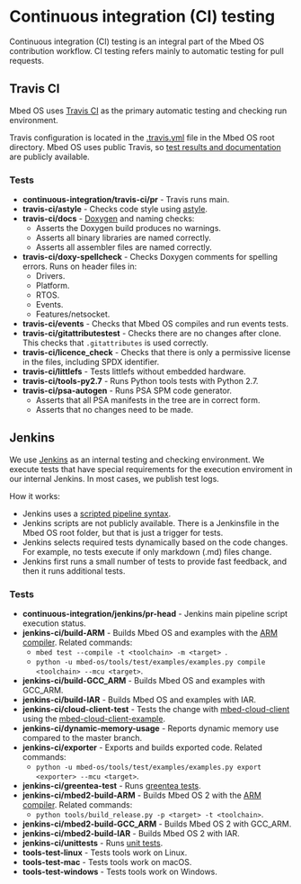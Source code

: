 <h1 id="ci">Continuous integration (CI) testing</h1>

Continuous integration (CI) testing is an integral part of the Mbed OS contribution workflow. CI testing refers mainly to automatic testing for pull requests.

## Travis CI

Mbed OS uses [Travis CI](https://travis-ci.org/ARMmbed/mbed-os) as the primary automatic testing and checking run environment.

Travis configuration is located in the [.travis.yml](https://github.com/ARMmbed/mbed-os/blob/master/.travis.yml) file in the Mbed OS root directory. Mbed OS uses public Travis, so [test results and documentation](https://docs.travis-ci.com/) are publicly available.

### Tests

- **continuous-integration/travis-ci/pr** - Travis runs main.
- **travis-ci/astyle** - Checks code style using [astyle](http://astyle.sourceforge.net/).
- **travis-ci/docs** - [Doxygen](http://www.doxygen.org/) and naming checks:
   - Asserts the Doxygen build produces no warnings.
   - Asserts all binary libraries are named correctly.
   - Asserts all assembler files are named correctly.
- **travis-ci/doxy-spellcheck** - Checks Doxygen comments for spelling errors. Runs on header files in:
   - Drivers.
   - Platform.
   - RTOS.
   - Events.
   - Features/netsocket.
- **travis-ci/events** - Checks that Mbed OS compiles and run events tests.
- **travis-ci/gitattributestest** - Checks there are no changes after clone. This checks that `.gitattributes` is used correctly.
- **travis-ci/licence_check** - Checks that there is only a permissive license in the files, including SPDX identifier.
- **travis-ci/littlefs** - Tests littlefs without embedded hardware.
- **travis-ci/tools-py2.7** - Runs Python tools tests with Python 2.7.
- **travis-ci/psa-autogen** - Runs PSA SPM code generator.
   - Asserts that all PSA manifests in the tree are in correct form.
   - Asserts that no changes need to be made.

## Jenkins

We use [Jenkins](https://jenkins.io/) as an internal testing and checking environment. We execute tests that have special requirements for the execution enviroment in our internal Jenkins. In most cases, we publish test logs.

How it works:

- Jenkins uses a [scripted pipeline syntax](https://jenkins.io/doc/book/pipeline/).
- Jenkins scripts are not publicly available. There is a Jenkinsfile in the Mbed OS root folder, but that is just a trigger for tests.
- Jenkins selects required tests dynamically based on the code changes. For example, no tests execute if only markdown (.md) files change.
- Jenkins first runs a small number of tests to provide fast feedback, and then it runs additional tests.

### Tests

- **continuous-integration/jenkins/pr-head** - Jenkins main pipeline script execution status.
- **jenkins-ci/build-ARM** - Builds Mbed OS and examples with the [ARM compiler](https://developer.arm.com/products/software-development-tools/compilers/arm-compiler). Related commands:
   - `mbed test --compile -t <toolchain> -m <target> `.
   - `python -u mbed-os/tools/test/examples/examples.py compile <toolchain> --mcu <target>`.
- **jenkins-ci/build-GCC_ARM** - Builds Mbed OS and examples with GCC_ARM.
- **jenkins-ci/build-IAR** - Builds Mbed OS and examples with IAR.
- **jenkins-ci/cloud-client-test** - Tests the change with [mbed-cloud-client](https://github.com/ARMmbed/mbed-cloud-client) using the [mbed-cloud-client-example](https://github.com/ARMmbed/mbed-cloud-client-example).
- **jenkins-ci/dynamic-memory-usage** - Reports dynamic memory use compared to the master branch.
- **jenkins-ci/exporter** - Exports and builds exported code. Related commands:
   - `python -u mbed-os/tools/test/examples/examples.py export <exporter> --mcu <target>`.
- **jenkins-ci/greentea-test** - Runs [greentea tests](../debug-test/greentea-testing-applications.html).
- **jenkins-ci/mbed2-build-ARM** - Builds Mbed OS 2 with the [ARM compiler](https://developer.arm.com/products/software-development-tools/compilers/arm-compiler). Related commands:
   - `python tools/build_release.py -p <target> -t <toolchain>`.
- **jenkins-ci/mbed2-build-GCC_ARM** - Builds Mbed OS 2 with GCC_ARM.
- **jenkins-ci/mbed2-build-IAR** - Builds Mbed OS 2 with IAR.
- **jenkins-ci/unittests** - Runs [unit tests](../debug-test/unit-testing.html).
- **tools-test-linux** - Tests tools work on Linux.
- **tools-test-mac** - Tests tools work on macOS.
- **tools-test-windows** - Tests tools work on Windows.
